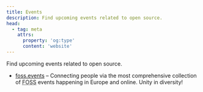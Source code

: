 ```yaml
---
title: Events
description: Find upcoming events related to open source.
head:
  - tag: meta
    attrs:
      property: 'og:type'
      content: 'website'
---
```


Find upcoming events related to open source.

- [foss.events](https://foss.events/) – Connecting people via the most comprehensive collection of <abbr title="Free and Open-Source Software">FOSS</abbr> events happening in Europe and online. Unity in diversity!
